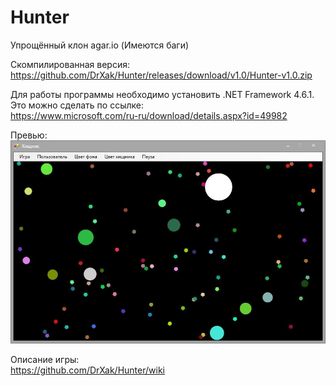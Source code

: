 # Hunter
Упрощённый клон agar.io
(Имеются баги)

Скомпилированная версия:<br />
https://github.com/DrXak/Hunter/releases/download/v1.0/Hunter-v1.0.zip

Для работы программы необходимо установить .NET Framework 4.6.1. Это можно сделать по ссылке:<br />
https://www.microsoft.com/ru-ru/download/details.aspx?id=49982

Превью:<br />
![alt Preview](https://raw.githubusercontent.com/DrXak/Hunter/master/Preview.JPG)

Описание игры:<br />
https://github.com/DrXak/Hunter/wiki
